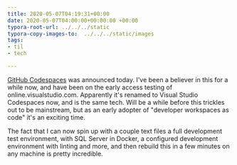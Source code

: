 ```yaml
---
title: 2020-05-07T04:19:31+00:00
date: 2020-05-07T04:00:00+00:00:00 +00:00
typora-root-url: ../../../static
typora-copy-images-to:  ../../../static/images
tags:
- til
- tech

---
```

[GitHub Codespaces](https://github.com/features/codespaces) was announced today. I've been a believer in this for a while now, and have been on the early access testing of online.visualstudio.com. Apparently it's renamed to Visual Studio Codespaces now, and is the same tech. Will be a while before this trickles out to be mainstream, but as an early adopter of "developer workspaces as code" it's an exciting time.

The fact that I can now spin up with a couple text files a full development test environment, with SQL Server in Docker, a configured development environment with linting and more, and then rebuild this in a few minutes on any machine is pretty incredible.
